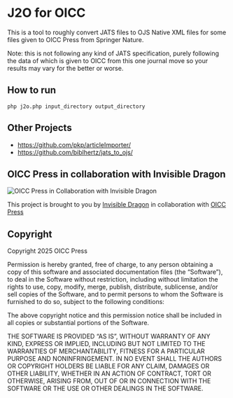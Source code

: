 # J2O for OICC

This is a tool to roughly convert JATS files to OJS Native XML files for some files
given to OICC Press from Springer Nature.

Note: this is not following any kind of JATS specification, purely following the
data of which is given to OICC from this one journal move so your results may vary
for the better or worse.

## How to run

```
php j2o.php input_directory output_directory
```

## Other Projects

* https://github.com/pkp/articleImporter/
* https://github.com/biblhertz/jats_to_ojs/

## OICC Press in collaboration with Invisible Dragon

![OICC Press in Collaboration with Invisible Dragon](https://images.invisibledragonltd.com/oicc-collab.png)

This project is brought to you by [Invisible Dragon](https://invisibledragonltd.com/ojs/) in collaboration with
[OICC Press](https://oiccpress.com/)

## Copyright

Copyright 2025 OICC Press

Permission is hereby granted, free of charge, to any person obtaining a copy of this software and associated documentation files (the “Software”), to deal in the Software without restriction, including without limitation the rights to use, copy, modify, merge, publish, distribute, sublicense, and/or sell copies of the Software, and to permit persons to whom the Software is furnished to do so, subject to the following conditions:

The above copyright notice and this permission notice shall be included in all copies or substantial portions of the Software.

THE SOFTWARE IS PROVIDED “AS IS”, WITHOUT WARRANTY OF ANY KIND, EXPRESS OR IMPLIED, INCLUDING BUT NOT LIMITED TO THE WARRANTIES OF MERCHANTABILITY, FITNESS FOR A PARTICULAR PURPOSE AND NONINFRINGEMENT. IN NO EVENT SHALL THE AUTHORS OR COPYRIGHT HOLDERS BE LIABLE FOR ANY CLAIM, DAMAGES OR OTHER LIABILITY, WHETHER IN AN ACTION OF CONTRACT, TORT OR OTHERWISE, ARISING FROM, OUT OF OR IN CONNECTION WITH THE SOFTWARE OR THE USE OR OTHER DEALINGS IN THE SOFTWARE.
